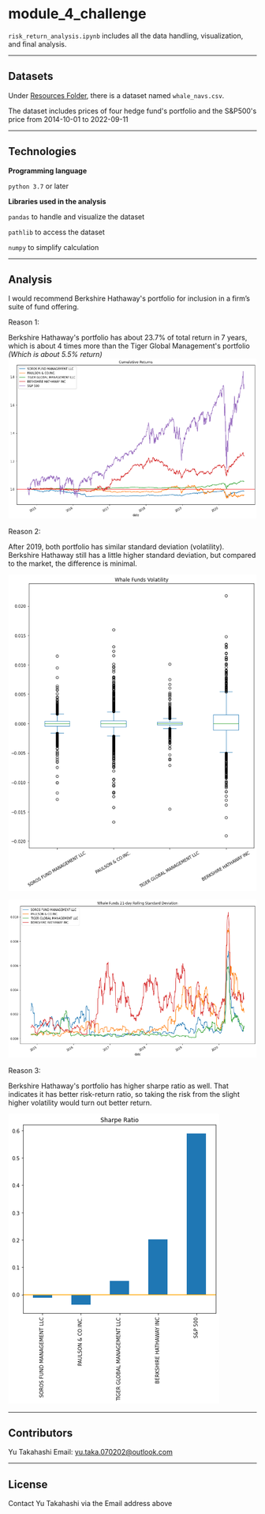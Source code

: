 # module_4_challenge

`risk_return_analysis.ipynb` includes all the data handling, visualization, and final analysis.

---

## Datasets

Under [Resources Folder](Resources/), there is a dataset named `whale_navs.csv`.

The dataset includes prices of four hedge fund's portfolio and the S&P500's price from 2014-10-01 to 2022-09-11

---

## Technologies

**Programming language**

`python 3.7` or later

**Libraries used in the analysis**

`pandas` to handle and visualize the dataset

`pathlib` to access the dataset

`numpy` to simplify calculation

---

## Analysis

I would recommend Berkshire Hathaway's portfolio for inclusion in a firm’s suite of fund offering.

Reason 1:

Berkshire Hathaway's portfolio has about 23.7% of total return in 7 years, which is about 4 times more than the Tiger Global Management's portfolio *(Which is about 5.5% return)*
![Cumulative Returns](cumulative_returns.png)

Reason 2:

After 2019, both portfolio has similar standard deviation (volatility). Berkshire Hathaway still has a little higher standard deviation, but compared to the market, the difference is minimal.

![Overall volatility](portfolio_volatility.png)

![21-day Rolling Volatility](portfolio_volatility_over_time.png)

Reason 3:

Berkshire Hathaway's portfolio has higher sharpe ratio as well. That indicates it has better risk-return ratio, so taking the risk from the slight higher volatility would turn out better return.

![Sharpe Ratio](sharpe_ratio.png)

---

## Contributors

Yu Takahashi
Email: yu.taka.070202@outlook.com

---

## License

Contact Yu Takahashi via the Email address above